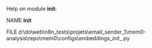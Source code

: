 Help on module __init__:

NAME
    __init__

FILE
    d:\do\web\n8n_tests\projets\email_sender_1\mem0-analysis\repo\mem0\configs\embeddings\__init__.py


